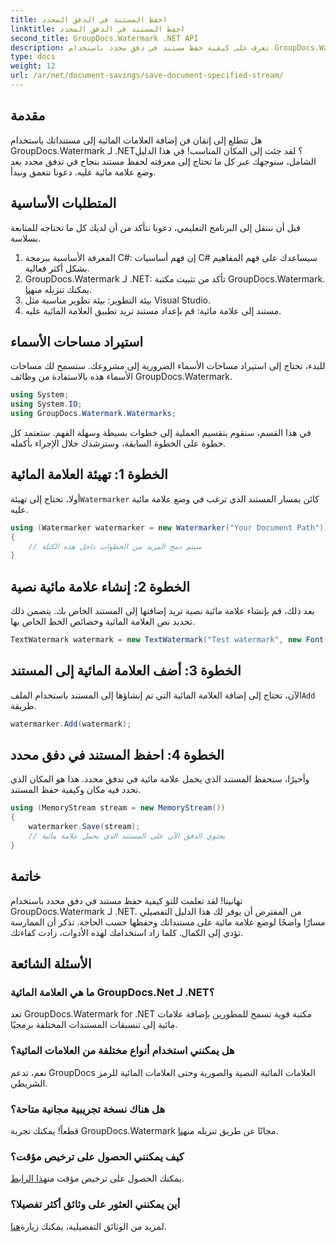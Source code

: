 ```yaml
---
title: احفظ المستند في الدفق المحدد
linktitle: احفظ المستند في الدفق المحدد
second_title: GroupDocs.Watermark .NET API
description: تعرف على كيفية حفظ مستند في دفق محدد باستخدام GroupDocs.Watermark لـ .NET باستخدام هذا الدليل التفصيلي خطوة بخطوة. مثالية للمطورين من جميع المستويات.
type: docs
weight: 12
url: /ar/net/document-savings/save-document-specified-stream/
---
```

## مقدمة
هل تتطلع إلى إتقان فن إضافة العلامات المائية إلى مستنداتك باستخدام GroupDocs.Watermark لـ .NET؟ لقد جئت إلى المكان المناسب! في هذا الدليل الشامل، سنوجهك عبر كل ما تحتاج إلى معرفته لحفظ مستند بنجاح في تدفق محدد بعد وضع علامة مائية عليه. دعونا نتعمق ونبدأ.
## المتطلبات الأساسية
قبل أن ننتقل إلى البرنامج التعليمي، دعونا نتأكد من أن لديك كل ما تحتاجه للمتابعة بسلاسة.
1. المعرفة الأساسية ببرمجة C#: إن فهم أساسيات C# سيساعدك على فهم المفاهيم بشكل أكثر فعالية.
2.  GroupDocs.Watermark لـ .NET: تأكد من تثبيت مكتبة GroupDocs.Watermark. يمكنك تنزيله من[هنا](https://releases.groupdocs.com/Watermark/net/).
3. بيئة التطوير: بيئة تطوير مناسبة مثل Visual Studio.
4. مستند إلى علامة مائية: قم بإعداد مستند تريد تطبيق العلامة المائية عليه.
## استيراد مساحات الأسماء
للبدء، تحتاج إلى استيراد مساحات الأسماء الضرورية إلى مشروعك. ستسمح لك مساحات الأسماء هذه بالاستفادة من وظائف GroupDocs.Watermark.
```csharp
using System;
using System.IO;
using GroupDocs.Watermark.Watermarks;
```
في هذا القسم، سنقوم بتقسيم العملية إلى خطوات بسيطة وسهلة الفهم. ستعتمد كل خطوة على الخطوة السابقة، وسترشدك خلال الإجراء بأكمله.
## الخطوة 1: تهيئة العلامة المائية
 أولا، تحتاج إلى تهيئة`Watermarker` كائن بمسار المستند الذي ترغب في وضع علامة مائية عليه.
```csharp
using (Watermarker watermarker = new Watermarker("Your Document Path"))
{
    // سيتم دمج المزيد من الخطوات داخل هذه الكتلة
}
```
## الخطوة 2: إنشاء علامة مائية نصية
بعد ذلك، قم بإنشاء علامة مائية نصية تريد إضافتها إلى المستند الخاص بك. يتضمن ذلك تحديد نص العلامة المائية وخصائص الخط الخاص بها.
```csharp
TextWatermark watermark = new TextWatermark("Test watermark", new Font("Arial", 12));
```
## الخطوة 3: أضف العلامة المائية إلى المستند
 الآن، تحتاج إلى إضافة العلامة المائية التي تم إنشاؤها إلى المستند باستخدام الملف`Add` طريقة.
```csharp
watermarker.Add(watermark);
```
## الخطوة 4: احفظ المستند في دفق محدد
وأخيرًا، ستحفظ المستند الذي يحمل علامة مائية في تدفق محدد. هذا هو المكان الذي تحدد فيه مكان وكيفية حفظ المستند.
```csharp
using (MemoryStream stream = new MemoryStream())
{
    watermarker.Save(stream);
    // يحتوي الدفق الآن على المستند الذي يحمل علامة مائية
}
```
## خاتمة
تهانينا! لقد تعلمت للتو كيفية حفظ مستند في دفق محدد باستخدام GroupDocs.Watermark لـ .NET. من المفترض أن يوفر لك هذا الدليل التفصيلي مسارًا واضحًا لوضع علامة مائية على مستنداتك وحفظها حسب الحاجة. تذكر أن الممارسة تؤدي إلى الكمال. كلما زاد استخدامك لهذه الأدوات، زادت كفاءتك.
## الأسئلة الشائعة
### ما هي العلامة المائية GroupDocs.Net لـ .NET؟
تعد GroupDocs.Watermark for .NET مكتبة قوية تسمح للمطورين بإضافة علامات مائية إلى تنسيقات المستندات المختلفة برمجيًا.
### هل يمكنني استخدام أنواع مختلفة من العلامات المائية؟
نعم، تدعم GroupDocs العلامات المائية النصية والصورية وحتى العلامات المائية للرمز الشريطي.
### هل هناك نسخة تجريبية مجانية متاحة؟
 قطعاً! يمكنك تجربة GroupDocs.Watermark مجانًا عن طريق تنزيله من[هنا](https://releases.groupdocs.com/).
### كيف يمكنني الحصول على ترخيص مؤقت؟
 يمكنك الحصول على ترخيص مؤقت من[هذا الرابط](https://purchase.groupdocs.com/temporary-license/).
### أين يمكنني العثور على وثائق أكثر تفصيلا؟
 لمزيد من الوثائق التفصيلية، يمكنك زيارة[هنا](https://reference.groupdocs.com/Watermark/net/).